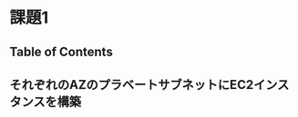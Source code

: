 # 課題1

## Table of Contents
<!-- START doctoc -->
<!-- END doctoc -->

## それぞれのAZのプラベートサブネットにEC2インスタンスを構築

